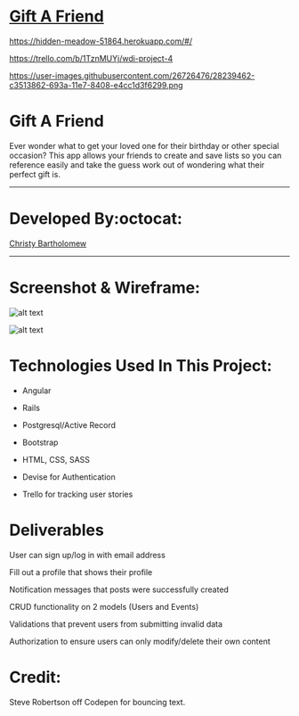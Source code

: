 # [Gift A Friend](https://github.com/cbartholomew69/Gift_A_Friend)
  
  https://hidden-meadow-51864.herokuapp.com/#/
  
  https://trello.com/b/1TznMUYj/wdi-project-4
  
  https://user-images.githubusercontent.com/26726476/28239462-c3513862-693a-11e7-8408-e4cc1d3f6299.png
  
 

# Gift A Friend 

 Ever wonder what to get your loved one for their birthday or other special occasion?
 This app allows your friends to create and save lists so you can reference easily and take the guess work out of wondering     what their perfect gift is. 
___

# Developed By:octocat:
[Christy Bartholomew](https://github.com/cbartholomew69)

___

# Screenshot & Wireframe:

![alt text](https://user-images.githubusercontent.com/26726476/28239462-c3513862-693a-11e7-8408-e4cc1d3f6299.png)

![alt text](https://user-images.githubusercontent.com/26726476/28239563-12c34802-693d-11e7-8e82-ba2aeaee9394.JPG)

# Technologies Used In This Project:

* Angular

* Rails

* Postgresql/Active Record

* Bootstrap

* HTML, CSS, SASS

* Devise for Authentication

* Trello for tracking user stories

# Deliverables

User can sign up/log in with email address

Fill out a profile that shows their profile

Notification messages that posts were successfully created

CRUD functionality on 2 models (Users and Events)

Validations that prevent users from submitting invalid data 

Authorization to ensure users can only modify/delete their own content

# Credit:
Steve Robertson off Codepen for bouncing text.
